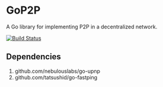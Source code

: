 # GoP2P

A Go library for implementing P2P in a decentralized network.

[![Build Status](https://travis-ci.com/mitsukomegumi/GoP2P.svg?branch=master)](https://travis-ci.com/mitsukomegumi/GoP2P)

## Dependencies

1. github.com/nebulouslabs/go-upnp
2. github.com/tatsushid/go-fastping
